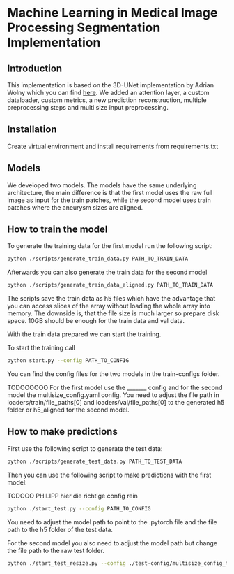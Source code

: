 
# Machine Learning in Medical Image Processing Segmentation Implementation

## Introduction

This implementation is based on the 3D-UNet implementation by Adrian Wolny which you can find [here](https://github.com/wolny/pytorch-3dunet). We added an attention layer, a custom dataloader, custom metrics, a new prediction reconstruction, multiple preprocessing steps and multi size input preprocessing.

## Installation

Create virtual environment and install requirements from requirements.txt

## Models

We developed two models. The models have the same underlying architecture, the main difference is that the first model uses the raw full image as input for the train patches, while the second model uses train patches where the aneurysm sizes are aligned.

## How to train the model

To generate the training data for the first model run the following script:

```bash
python ./scripts/generate_train_data.py PATH_TO_TRAIN_DATA
```

Afterwards you can also generate the train data for the second model

```bash
python ./scripts/generate_train_data_aligned.py PATH_TO_TRAIN_DATA
```

The scripts save the train data as h5 files which have the advantage that you can access
slices of the array without loading the whole array into memory. The downside is, that the file size is much larger so prepare disk space. 10GB should be enough for the train data and val data.

With the train data prepared we can start the training.

To start the training call

```bash
python start.py --config PATH_TO_CONFIG
```

You can find the config files for the two models in the train-configs folder.

TODOOOOOO
For the first model use the _______ config and for the second model the multisize_config.yaml config.
You need to adjust the file path in loaders/train/file_paths[0] and loaders/val/file_paths[0] to the generated h5 folder or h5_aligned for the second model. 

## How to make predictions

First use the following script to generate the test data:

```bash
python ./scripts/generate_test_data.py PATH_TO_TEST_DATA
```

Then you can use the following script to make predictions with the first model:

TODOOO PHILIPP hier die richtige config rein
```bash
python ./start_test.py --config PATH_TO_CONFIG
```

You need to adjust the model path to point to the .pytorch file and the file path to the h5 folder of the test data.

For the second model you also need to adjust the model path but change the file path to the raw test folder.

```bash
python ./start_test_resize.py --config ./test-config/multisize_config_test.yaml
```
